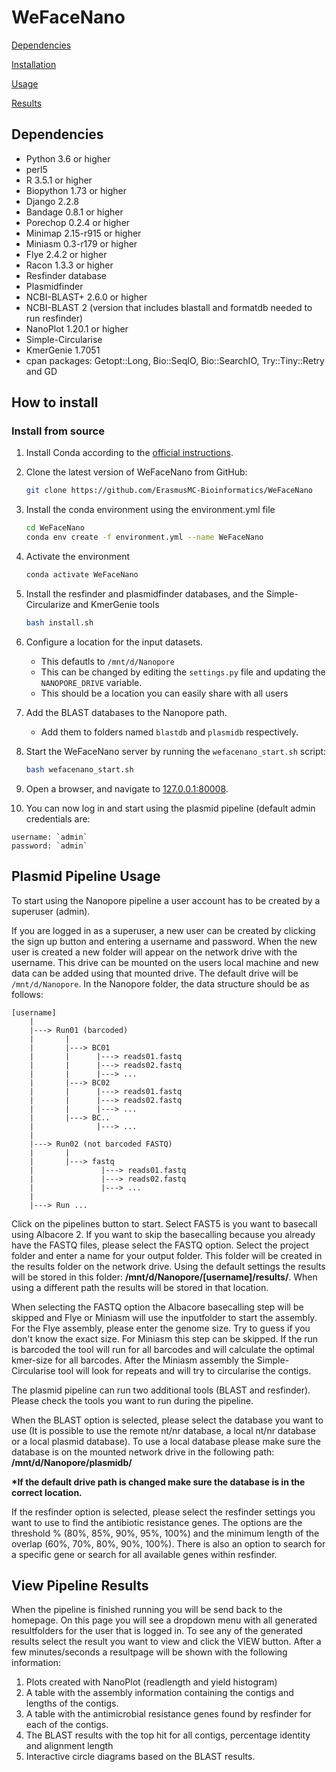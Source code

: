 # WeFaceNano

[Dependencies](#dependencies)

[Installation](#installation)

[Usage](#usage)

[Results](#results)

## <a name="dependencies"></a>Dependencies

* Python 3.6 or higher
* perl5
* R 3.5.1 or higher
* Biopython 1.73 or higher
* Django 2.2.8
* Bandage 0.8.1 or higher
* Porechop 0.2.4 or higher
* Minimap 2.15-r915 or higher
* Miniasm 0.3-r179 or higher
* Flye 2.4.2 or higher
* Racon 1.3.3 or higher
* Resfinder database
* Plasmidfinder
* NCBI-BLAST+ 2.6.0 or higher
* NCBI-BLAST 2 (version that includes blastall and formatdb needed to run resfinder)
* NanoPlot 1.20.1 or higher
* Simple-Circularise
* KmerGenie 1.7051
* cpan packages: Getopt::Long, Bio::SeqIO, Bio::SearchIO, Try::Tiny::Retry and GD

## <a name="installation"></a>How to install

### Install from source

1. Install Conda according to the [official instructions](https://docs.conda.io/projects/conda/en/latest/user-guide/install/).

2. Clone the latest version of WeFaceNano from GitHub:
   ```bash
   git clone https://github.com/ErasmusMC-Bioinformatics/WeFaceNano
   ```

3. Install the conda environment using the environment.yml file
   ```bash
   cd WeFaceNano
   conda env create -f environment.yml --name WeFaceNano
   ```

4. Activate the environment
   ```bash
   conda activate WeFaceNano
   ```

5. Install the resfinder and plasmidfinder databases, and the Simple-Circularize and KmerGenie tools
   ```bash
   bash install.sh
   ```

5. Configure a location for the input datasets.
   - This defautls to `/mnt/d/Nanopore`
   - This can be changed by editing the `settings.py` file and updating the `NANOPORE_DRIVE` variable.
   - This should be a location you can easily share with all users

6. Add the BLAST databases to the Nanopore path.
   - Add them to folders named `blastdb` and `plasmidb` respectively.

7. Start the WeFaceNano server by running the `wefacenano_start.sh` script:
   ```bash
   bash wefacenano_start.sh
   ```
9. Open a browser, and navigate to [127.0.0.1:80008](127.0.0.1:8008).

10. You can now log in and start using the plasmid pipeline (default admin credentials are:
   ```
   username: `admin`
   password: `admin`
   ```


## <a name="usage"></a>Plasmid Pipeline Usage

To start using the Nanopore pipeline a user account has to be created by a superuser (admin).

If you are logged in as a superuser, a new user can be created by clicking the sign up button and entering a username and password. When the new user is created a new folder will appear on the network drive with the username. This drive can be mounted on the users local machine and new data can be added using that mounted drive.
The default drive will be `/mnt/d/Nanopore`. In the Nanopore folder, the data structure should be as follows:

```text
[username]
    |
    |---> Run01 (barcoded)
    |       |
    |       |---> BC01
    |       |      |---> reads01.fastq
    |       |      |---> reads02.fastq
    |       |      |---> ...
    |       |---> BC02
    |       |      |---> reads01.fastq
    |       |      |---> reads02.fastq
    |       |      |---> ...
    |       |---> BC..
    |              |---> ...
    |
    |---> Run02 (not barcoded FASTQ)
    |       |
    |       |---> fastq
    |               |---> reads01.fastq
    |               |---> reads02.fastq
    |               |---> ...
    |
    |---> Run ...
```

Click on the pipelines button to start. Select FAST5 is you want to basecall using Albacore 2. If you want to skip the basecalling because you already have the FASTQ files, please select the FASTQ option. Select the project folder and enter a name for your output folder. This folder will be created in the results folder on the network drive. Using the default settings the results will be stored in this folder: <b>/mnt/d/Nanopore/[username]/results/</b>. When using a different path the results will be stored in that location.

When selecting the FASTQ option the Albacore basecalling step will be skipped and Flye or Miniasm will use the inputfolder to start the assembly. For the Flye assembly, please enter the genome size. Try to guess if you don't know the exact size. For Miniasm this step can be skipped. If the run is barcoded the tool will run for all barcodes and will calculate the optimal kmer-size for all barcodes. After the Miniasm assembly the Simple-Circularise tool will look for repeats and will try to circularise the contigs.

The plasmid pipeline can run two additional tools (BLAST and resfinder). Please check the tools you want to run during the pipeline.

When the BLAST option is selected, please select the database you want to use (It is possible to use the remote nt/nr database, a local nt/nr database or a local plasmid database). To use a local database please make sure the database is on the mounted network drive in the following path: <b>/mnt/d/Nanopore/plasmidb/</b>

<b>*If the default drive path is changed make sure the database is in the correct location.</b>

If the resfinder option is selected, please select the resfinder settings you want to use to find the antibiotic resistance genes.
The options are the threshold % (80%, 85%, 90%, 95%, 100%) and the minimum length of the overlap (60%, 70%, 80%, 90%, 100%).
There is also an option to search for a specific gene or search for all available genes within resfinder.

## <a name="results"></a>View Pipeline Results

When the pipeline is finished running you will be send back to the homepage. On this page you will see a dropdown menu with all generated resultfolders for the user that is logged in. To see any of the generated results select the result you want to view and click the VIEW button. After a few minutes/seconds a resultpage will be shown with the following information:

1. Plots created with NanoPlot (readlength and yield histogram)
2. A table with the assembly information containing the contigs and lengths of the contigs.
3. A table with the antimicrobial resistance genes found by resfinder for each of the contigs.
4. The BLAST results with the top hit for all contigs, percentage identity and alignment length
5. Interactive circle diagrams based on the BLAST results.
